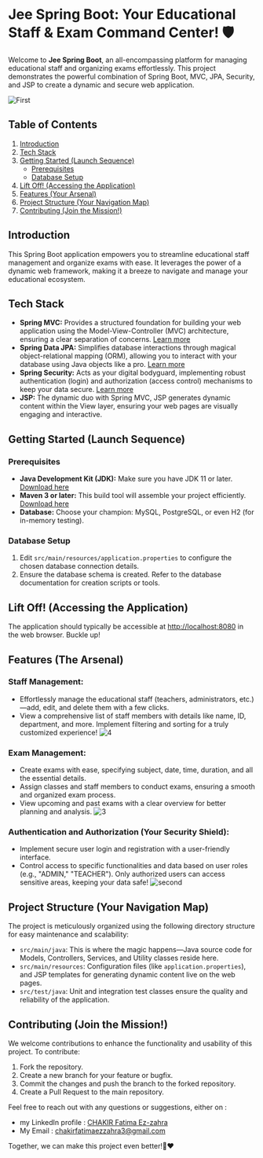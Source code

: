 # Jee Spring Boot: Your Educational Staff & Exam Command Center! 🛡️ 

Welcome to **Jee Spring Boot**, an all-encompassing platform for managing educational staff and organizing exams effortlessly. This project demonstrates the powerful combination of Spring Boot, MVC, JPA, Security, and JSP to create a dynamic and secure web application.

![First](https://github.com/ZAHIRA201/Springboot_Java_App/assets/120922044/f6555b0f-2cd4-4dda-be31-10e863a3bb5c)

## **Table of Contents**

1. [Introduction](#introduction)
2. [Tech Stack](#tech-stack)
3. [Getting Started (Launch Sequence)](#getting-started-launch-sequence)
   - [Prerequisites](#prerequisites)
   - [Database Setup](#database-setup)
4. [Lift Off! (Accessing the Application)](#lift-off-accessing-the-application)
5. [Features (Your Arsenal)](#features-your-arsenal)
6. [Project Structure (Your Navigation Map)](#project-structure-your-navigation-map)
7. [Contributing (Join the Mission!)](#contributing-join-the-mission)

## **Introduction**

This Spring Boot application empowers you to streamline educational staff management and organize exams with ease. It leverages the power of a dynamic web framework, making it a breeze to navigate and manage your educational ecosystem.

## **Tech Stack**

- **Spring MVC:** Provides a structured foundation for building your web application using the Model-View-Controller (MVC) architecture, ensuring a clear separation of concerns. [Learn more](https://spring.io/guides/gs/serving-web-content)
- **Spring Data JPA:** Simplifies database interactions through magical object-relational mapping (ORM), allowing you to interact with your database using Java objects like a pro. [Learn more](https://spring.io/projects/spring-data-jpa)
- **Spring Security:** Acts as your digital bodyguard, implementing robust authentication (login) and authorization (access control) mechanisms to keep your data secure. [Learn more](https://spring.io/projects/spring-security)
- **JSP:** The dynamic duo with Spring MVC, JSP generates dynamic content within the View layer, ensuring your web pages are visually engaging and interactive.

## **Getting Started (Launch Sequence)**

### **Prerequisites**

- **Java Development Kit (JDK):** Make sure you have JDK 11 or later. [Download here](https://www.oracle.com/java/technologies/javase/jdk17-archive-downloads.html)
- **Maven 3 or later:** This build tool will assemble your project efficiently. [Download here](https://maven.apache.org/download.cgi)
- **Database:** Choose your champion: MySQL, PostgreSQL, or even H2 (for in-memory testing).

### **Database Setup**

1. Edit `src/main/resources/application.properties` to configure the chosen database connection details.
2. Ensure the database schema is created. Refer to the database documentation for creation scripts or tools.

## Lift Off! (Accessing the Application)

The application should typically be accessible at [http://localhost:8080](http://localhost:8080) in the web browser. Buckle up!

## Features (The Arsenal)

### Staff Management:

- Effortlessly manage the educational staff (teachers, administrators, etc.)—add, edit, and delete them with a few clicks.
- View a comprehensive list of staff members with details like name, ID, department, and more. Implement filtering and sorting for a truly customized experience!
 ![4](https://github.com/ZAHIRA201/Springboot_Java_App/assets/120922044/ddd7d1f0-1e29-4848-b81a-45cd012a2602)
### Exam Management:

- Create exams with ease, specifying subject, date, time, duration, and all the essential details.
- Assign classes and staff members to conduct exams, ensuring a smooth and organized exam process.
- View upcoming and past exams with a clear overview for better planning and analysis.
  ![3](https://github.com/ZAHIRA201/Springboot_Java_App/assets/120922044/52c0f798-3d89-429a-bd97-1b2edf068cb4)


### Authentication and Authorization (Your Security Shield):

- Implement secure user login and registration with a user-friendly interface.
- Control access to specific functionalities and data based on user roles (e.g., "ADMIN," "TEACHER"). Only authorized users can access sensitive areas, keeping your data safe!
  ![second](https://github.com/ZAHIRA201/Springboot_Java_App/assets/120922044/ee9d54ce-512d-4413-93e5-f22db073db2b)

## Project Structure (Your Navigation Map)

The project is meticulously organized using the following directory structure for easy maintenance and scalability:

- `src/main/java`: This is where the magic happens—Java source code for Models, Controllers, Services, and Utility classes reside here.
- `src/main/resources`: Configuration files (like `application.properties`), and JSP templates for generating dynamic content live on the web pages.
- `src/test/java`: Unit and integration test classes ensure the quality and reliability of the application.

## Contributing (Join the Mission!)

We welcome contributions to enhance the functionality and usability of this project. To contribute:

1. Fork the repository.
2. Create a new branch for your feature or bugfix.
3. Commit the changes and push the branch to the forked repository.
4. Create a Pull Request to the main repository.

Feel free to reach out with any questions or suggestions, either on :
- my LinkedIn profile : [CHAKIR Fatima Ez-zahra](https://www.linkedin.com/in/chakir-fatima-ez-zahra/) 
- My Email  : chakirfatimaezzahra3@gmail.com

Together, we can make this project even better!🤝❤️



